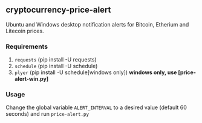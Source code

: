 ## cryptocurrency-price-alert

Ubuntu and Windows desktop notification alerts for Bitcoin, Etherium and Litecoin prices.

### Requirements
1. `requests` (pip install -U requests)
2. `schedule` (pip install -U schedule)
3. `plyer` (pip install -U schedule[windows only]) **windows only, use [price-alert-win.py]**


### Usage
Change the global variable `ALERT_INTERVAL` to a desired value (default 60 seconds) and run `price-alert.py`
